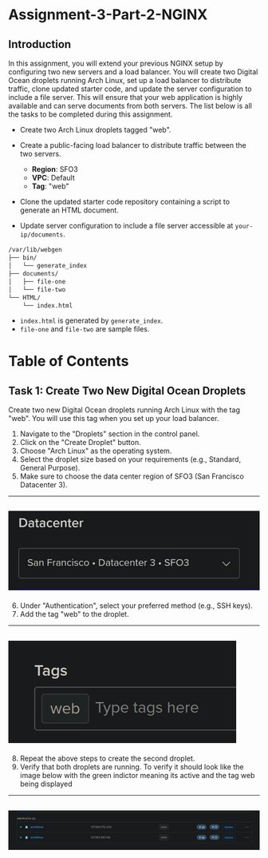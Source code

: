 # Assignment-3-Part-2-NGINX

## Introduction

In this assignment, you will extend your previous NGINX setup by configuring two new servers and a load balancer. You will create two Digital Ocean droplets running Arch Linux, set up a load balancer to distribute traffic, clone updated starter code, and update the server configuration to include a file server. This will ensure that your web application is highly available and can serve documents from both servers. The list below is all the tasks to be completed during this assignment.

- Create two Arch Linux droplets tagged "web".

- Create a public-facing load balancer to distribute traffic between the two servers.
    - **Region**: SFO3
    - **VPC**: Default
    - **Tag**: "web"

- Clone the updated starter code repository containing a script to generate an HTML document.

- Update server configuration to include a file server accessible at `your-ip/documents`.
```
/var/lib/webgen
├── bin/
│   └── generate_index
├── documents/
│   ├── file-one
│   └── file-two
└── HTML/
    └── index.html
```
- `index.html` is generated by `generate_index`.
- `file-one` and `file-two` are sample files.


# Table of Contents



## Task 1: Create Two New Digital Ocean Droplets

Create two new Digital Ocean droplets running Arch Linux with the tag "web". You will use this tag when you set up your load balancer.

1. Navigate to the "Droplets" section in the control panel.
2. Click on the "Create Droplet" button.
3. Choose "Arch Linux" as the operating system.
4. Select the droplet size based on your requirements (e.g., Standard, General Purpose).
5. Make sure to choose the data center region of SFO3 (San Francisco Datacenter 3). 
---
![SFO3](images/SFO3.png)
---

6. Under "Authentication", select your preferred method (e.g., SSH keys).
7. Add the tag "web" to the droplet.
---

![web-tag](images/web.png)
---

8. Repeat the above steps to create the second droplet.
9. Verify that both droplets are running. To verify it should look like the image below with the green indictor meaning its active and the tag web being displayed
---

![verified-droplets](images/verified-droplets.png)
---



